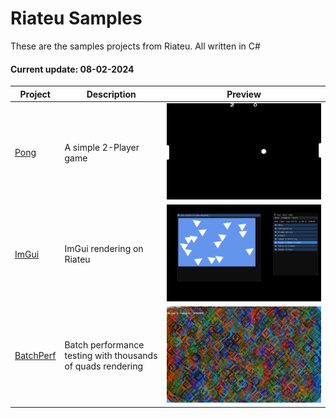 # Riateu Samples

These are the samples projects from Riateu. All written in C#

#### Current update: 08-02-2024

|Project|Description|Preview|
|----|----|----|
|[Pong](./Pong)|A simple 2-Player game|![preview](./Pong/preview.png)|
|[ImGui](./ImGui)|ImGui rendering on Riateu|![preview](./ImGui/preview.png)|
|[BatchPerf](./BatchPerf)|Batch performance testing with thousands of quads rendering|![preview](./BatchPerf/preview.png)|

